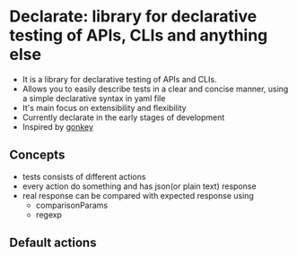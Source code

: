 # Declarate: library for declarative testing of APIs, CLIs and anything else
- It is a library for declarative testing of APIs and CLIs. 
- Allows you to easily describe tests in a clear and concise manner, using a simple declarative syntax in yaml file
- It's main focus on extensibility and flexibility 
- Currently declarate in the early stages of development
- Inspired by [gonkey](https://github.com/lamoda/gonkey)

## Concepts 
- tests consists of different actions
- every action do something and has json(or plain text) response
- real response can be compared with expected response using
  - comparisonParams
  - regexp

## Default actions 
